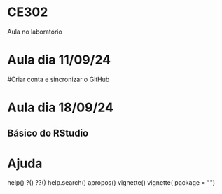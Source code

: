# CE302
Aula no laboratório

# Aula dia 11/09/24
#Criar conta e sincronizar o GitHub

# Aula dia 18/09/24
## Básico do RStudio

# Ajuda
help()
?()
??()
help.search()
apropos()
vignette()
vignette( package = "")

